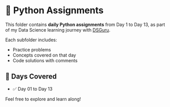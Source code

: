 # 📝 Python Assignments

This folder contains **daily Python assignments** from Day 1 to Day 13, as part of my Data Science learning journey with [DSGuru](https://dsguru.ai).

Each subfolder includes:
- Practice problems
- Concepts covered on that day
- Code solutions with comments

## 📅 Days Covered
- ✅ Day 01 to Day 13

Feel free to explore and learn along!
